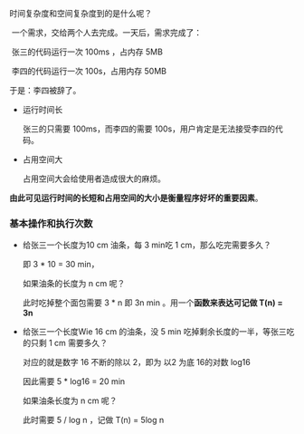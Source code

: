 时间复杂度和空间复杂度到的是什么呢？

​	一个需求，交给两个人去完成。一天后，需求完成了：

​	张三的代码运行一次 100ms ，占内存 5MB

​	李四的代码运行一次 100s，占用内存 50MB

于是：李四被辞了。

- 运行时间长

   张三的只需要 100ms，而李四的需要 100s，用户肯定是无法接受李四的代码。

- 占用空间大

   占用空间大会给使用者造成很大的麻烦。

**由此可见运行时间的长短和占用空间的大小是衡量程序好坏的重要因素**。

### 基本操作和执行次数

- 给张三一个长度为10 cm 油条，每 3 min吃 1 cm，那么吃完需要多久？

   即 3 * 10 = 30 min，

   如果油条的长度为 n cm 呢？

   此时吃掉整个面包需要 3 * n 即 3n min 。用一个**函数来表达可记做 T(n) = 3n**

- 给张三一个长度Wie 16 cm 的油条，没 5 min 吃掉剩余长度的一半，等张三吃的只剩 1 cm 需要多久？

   对应的就是数字 16 不断的除以 2，即为 以2 为底 16的对数 log16 

   因此需要 5 * log16 = 20 min

   如果油条长度为 n cm 呢？

   此时需要 5 / log n ，记做 T(n) = 5log n